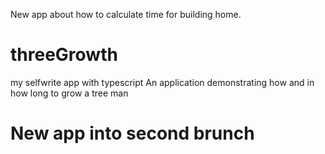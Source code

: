 New app about how to calculate time for building home.


# threeGrowth

my selfwrite app with typescript
An application demonstrating how and in how long to grow a tree
 man

# New app into second brunch
